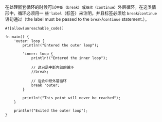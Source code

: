 在处理嵌套循环的时候可以`中断（break）`或`继续（continue）`外层循环。在这类情形中，循环必须用一
些`'label`（标签）来注明，并且标签必须给 `break`/`continue` 语句通过（the label must be
passed to the `break`/`continue` statement.）。

```rust,editable
#![allow(unreachable_code)]

fn main() {
    'outer: loop {
        println!("Entered the outer loop");

        'inner: loop {
            println!("Entered the inner loop");

            // 这只是中断内部的循环
            //break;

            // 这会中断外层循环
            break 'outer;
        }

        println!("This point will never be reached");
    }

    println!("Exited the outer loop");
}
```
